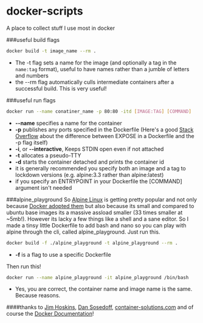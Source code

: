 # docker-scripts
A place to collect stuff I use most in docker

###useful build flags
```bash
docker build -t image_name --rm .
```
* The -t flag sets a name for the image (and optionally a tag in the `name:tag` format), useful to have names rather than a jumble of letters and numbers
* the --rm flag automatically culls intermediate containers after a successful build. This is very useful!

###useful run flags
```bash
docker run --name conatiner_name -p 80:80 -itd [IMAGE:TAG] [COMMAND] 
```
 * **--name** specifies a name for the container
 * **-p** publishes any ports specified in the Dockerfile (Here's a good [Stack Overflow](http://stackoverflow.com/questions/22111060/difference-between-expose-and-publish-in-docker) about the difference between EXPOSE in a Dockerfile and the -p flag itself)
 * **-i**, or **--interactive**, Keeps STDIN open even if not attached
 * **-t** allocates a pseudo-TTY
 * **-d** starts the container detached and prints the container id
 * it is generally recommended you specify both an image and a tag to lockdown versions (e.g. alpine:3.3 rather than alpine:latest)
 * if you specify an ENTRYPOINT in your Dockerfile the [COMMAND] argument isn't needed

###alpine_playground
So [Alpine Linux](http://www.alpinelinux.org/) is getting pretty popular and not only because [Docker adopted them](https://www.brianchristner.io/docker-is-moving-to-alpine-linux/) but also because its small and compared to ubuntu base images its a massive assload smaller (33 times smaller at ~5mb!). However its lacky a few things like a shell and a sane editor. So I made a tinsy little Dockerfile to add bash and nano so you can play with alpine through the cli, called alpine_playground. Just run this.
```bash
docker build -f ./alpine_playground -t alpine_playground --rm .
```
 * **-f** is a flag to use a specific Dockerfile

Then run this!
```bash
docker run --name alpine_playground -it alpine_playground /bin/bash
```
 * Yes, you are correct, the container name and image name is the same. Because reasons.

####thanks to
[Jim Hoskins](http://jimhoskins.com/2013/07/27/remove-untagged-docker-images.html), [Dan Sosedoff](https://sosedoff.com/2013/12/17/cleanup-docker-containers-and-images.html), [container-solutions.com](http://container-solutions.com/understanding-volumes-docker/) and of course the [Docker Documentation](https://docs.docker.com/engine/reference/builder/)!
